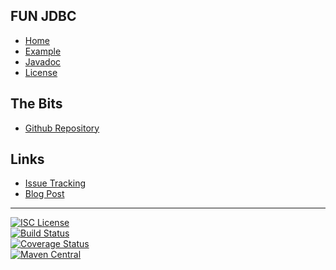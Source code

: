 ## FUN JDBC
- [Home]()
- [Example](#docs/example)
- [Javadoc](http://www.javadoc.io/doc/com.github.nwillc/fun-jdbc)
- [License](#docs/LICENSE)

## The Bits
- [Github Repository](http://github.com/nwillc/fun-jdbc)

## Links
- [Issue Tracking](https://github.com/nwillc/fun-jdbc/issues)
- [Blog Post](http://nwillc.wordpress.com/2014/09/27/a-little-java-8-goodness-in-jdbc)

-------
[![ISC License](https://img.shields.io/badge/license-ISC-green.svg?style=flat)](https://tldrlegal.com/license/-isc-license)
<br/>
[![Build Status](https://travis-ci.org/nwillc/fun-jdbc.svg?branch=master)](https://travis-ci.org/nwillc/fun-jdbc)
<br/>
[![Coverage Status](https://coveralls.io/repos/nwillc/fun-jdbc/badge.svg?branch=master)](https://coveralls.io/r/nwillc/fun-jdbc?branch=master)
<br/>
[![Maven Central](https://maven-badges.herokuapp.com/maven-central/com.github.nwillc/fun-jdbc/badge.svg)](https://maven-badges.herokuapp.com/maven-central/com.github.nwillc/fun-jdbc)
